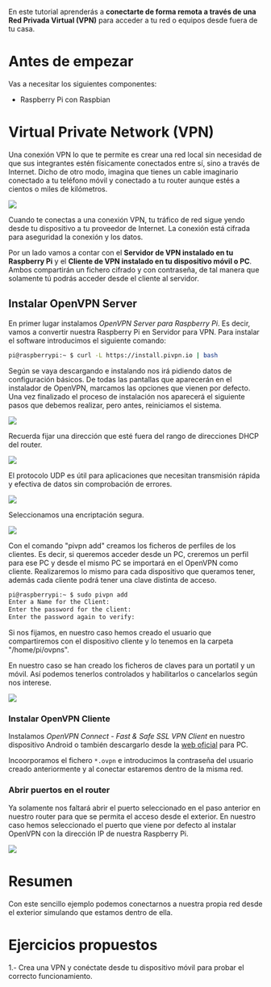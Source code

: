 En este tutorial aprenderás a **conectarte de forma remota a través de una Red Privada Virtual (VPN)** para acceder a tu red o equipos desde fuera de tu casa.

# Antes de empezar

Vas a necesitar los siguientes componentes:

- Raspberry Pi con Raspbian

# Virtual Private Network (VPN)

Una conexión VPN lo que te permite es crear una red local sin necesidad de que sus integrantes estén físicamente conectados entre sí, sino a través de Internet. Dicho de otro modo, imagina que tienes un cable imaginario conectado a tu teléfono móvil y conectado a tu router aunque estés a cientos o miles de kilómetros.

![](img/vpn.png)

Cuando te conectas a una conexión VPN, tu tráfico de red sigue yendo desde tu dispositivo a tu proveedor de Internet. La conexión está cifrada para aseguridad la conexión y los datos.

Por un lado vamos a contar con el **Servidor de VPN instalado en tu Raspberry Pi** y el **Cliente de VPN instalado en tu dispositivo móvil o PC**. Ambos compartirán un fichero cifrado y con contraseña, de tal manera que solamente tú podrás acceder desde el cliente al servidor.

## Instalar OpenVPN Server

En primer lugar instalamos *OpenVPN Server para Raspberry Pi*. Es decir, vamos a convertir nuestra Raspberry Pi en Servidor para VPN. Para instalar el software introducimos el siguiente comando:

```sh
pi@raspberrypi:~ $ curl -L https://install.pivpn.io | bash
```

Según se vaya descargando e instalando nos irá pidiendo datos de configuración básicos. De todas las pantallas que aparecerán en el instalador de OpenVPN, marcamos las opciones que vienen por defecto. Una vez finalizado el proceso de instalación nos aparecerá el siguiente pasos que debemos realizar, pero antes, reiniciamos el sistema.

![](img/s-1.png)

Recuerda fijar una dirección que esté fuera del rango de direcciones DHCP del router.

![](img/s-2.png)

El protocolo UDP es útil para aplicaciones que necesitan transmisión rápida y efectiva de datos sin comprobación de errores.

![](img/s-3.png)

Seleccionamos una encriptación segura.

![](img/s-4.png)

Con el comando "pivpn add" creamos los ficheros de perfiles de los clientes. Es decir, si queremos acceder desde un PC, creremos un perfil para ese PC y desde el mismo PC se importará en el OpenVPN como cliente. Realizaremos lo mismo para cada dispositivo que queramos tener, además cada cliente podrá tener una clave distinta de acceso.

```sh
pi@raspberrypi:~ $ sudo pivpn add
Enter a Name for the Client: 
Enter the password for the client:  
Enter the password again to verify: 
```

Si nos fijamos, en nuestro caso hemos creado el usuario que compartiremos con el dispositivo cliente y lo tenemos en la carpeta "/home/pi/ovpns".

En nuestro caso se han creado los ficheros de claves para un portatil y un móvil. Así podemos tenerlos controlados y habilitarlos o cancelarlos según nos interese.

![](img/key.png)

### Instalar OpenVPN Cliente

Instalamos *OpenVPN Connect - Fast & Safe SSL VPN Client* en nuestro dispositivo Android o también descargarlo desde la [web oficial](https://openvpn.net/community-downloads/) para PC.

Incoorporamos el fichero `*.ovpn` e introducimos la contraseña del usuario creado anteriormente y al conectar estaremos dentro de la misma red.

### Abrir puertos en el router

Ya solamente nos faltará abrir el puerto seleccionado en el paso anterior en nuestro router para que se permita el acceso desde el exterior. En nuestro caso hemos seleccionado el puerto que viene por defecto al instalar OpenVPN con la dirección IP de nuestra Raspberry Pi.

![](img/router.png)

# Resumen

Con este sencillo ejemplo podemos conectarnos a nuestra propia red desde el exterior simulando que estamos dentro de ella.

# Ejercicios propuestos

1.- Crea una VPN y conéctate desde tu dispositivo móvil para probar el correcto funcionamiento.


